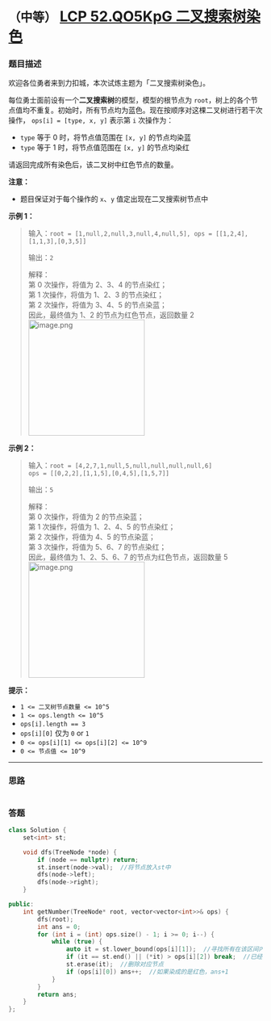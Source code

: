 # `（中等）` [LCP 52.QO5KpG 二叉搜索树染色](https://leetcode-cn.com/problems/QO5KpG/)

### 题目描述
<p>欢迎各位勇者来到力扣城，本次试炼主题为「二叉搜索树染色」。</p>
<p>每位勇士面前设有一个<strong>二叉搜索树</strong>的模型，模型的根节点为 <code>root</code>，树上的各个节点值均不重复。初始时，所有节点均为蓝色。现在按顺序对这棵二叉树进行若干次操作， <code>ops[i] = [type, x, y]</code> 表示第 <code>i</code> 次操作为：</p>
<ul>
<li><code>type</code> 等于 0 时，将节点值范围在 <code>[x, y]</code> 的节点均染蓝</li>
<li><code>type</code> 等于 1 时，将节点值范围在 <code>[x, y]</code> 的节点均染红</li>
</ul>
<p>请返回完成所有染色后，该二叉树中红色节点的数量。</p>
<p><strong>注意：</strong></p>
<ul>
<li>题目保证对于每个操作的 <code>x</code>、<code>y</code> 值定出现在二叉搜索树节点中</li>
</ul>
<p><strong>示例 1：</strong></p>
<blockquote>
<p>输入：<code>root = [1,null,2,null,3,null,4,null,5], ops = [[1,2,4],[1,1,3],[0,3,5]]</code></p>
<p>输出：<code>2</code></p>
<p>解释：<br>
第 0 次操作，将值为 2、3、4 的节点染红；<br>
第 1 次操作，将值为 1、2、3 的节点染红；<br>
第 2 次操作，将值为 3、4、5 的节点染蓝；<br>
因此，最终值为 1、2 的节点为红色节点，返回数量 2<br>
<img src="https://pic.leetcode-cn.com/1649833948-arSlXd-image.png" alt="image.png" onerror="this.src='data:image/svg+xml,%3Csvg height=\'150\' viewBox=\'0 0 150 150\' width=\'150\' xmlns=\'http://www.w3.org/2000/svg\'%3E%3Cpath d=\'m2465 2286.42347-18.95363-18.92555-50.0112 43.79935-24.62708-24.5906-33.41155 24.5906-22.99654-17.22567v-73.0716c0-2.20914 1.79086-4 4-4h142c2.20914 0 4 1.79086 4 4zm-122-25.59081c5.52285 0 10-4.47052 10-9.98518 0-5.51467-4.47715-9.98519-10-9.98519s-10 4.47052-10 9.98519c0 5.51466 4.47715 9.98518 10 9.98518zm122 40.89296v61.27438c0 2.20914-1.79086 4-4 4h-142c-2.20914 0-4-1.79086-4-4v-53.62625l22.99654 17.22567 33.41155-24.5906 24.62708 24.5906 50.0112-43.79935z\' fill=\'%23eee\' fill-rule=\'evenodd\' transform=\'translate(-2315 -2217)\'/%3E%3C/svg%3E'; " width="230px"></p>
</blockquote>
<p><strong>示例 2：</strong></p>
<blockquote>
<p>输入：<code>root = [4,2,7,1,null,5,null,null,null,null,6]</code><br>
<code>ops = [[0,2,2],[1,1,5],[0,4,5],[1,5,7]]</code></p>
<p>输出：<code>5</code></p>
<p>解释：<br>
第 0 次操作，将值为 2 的节点染蓝；<br>
第 1 次操作，将值为 1、2、4、5 的节点染红；<br>
第 2 次操作，将值为 4、5 的节点染蓝；<br>
第 3 次操作，将值为 5、6、7 的节点染红；<br>
因此，最终值为 1、2、5、6、7 的节点为红色节点，返回数量 5<br>
<img src="https://pic.leetcode-cn.com/1649833763-BljEbP-image.png" alt="image.png" onerror="this.src='data:image/svg+xml,%3Csvg height=\'150\' viewBox=\'0 0 150 150\' width=\'150\' xmlns=\'http://www.w3.org/2000/svg\'%3E%3Cpath d=\'m2465 2286.42347-18.95363-18.92555-50.0112 43.79935-24.62708-24.5906-33.41155 24.5906-22.99654-17.22567v-73.0716c0-2.20914 1.79086-4 4-4h142c2.20914 0 4 1.79086 4 4zm-122-25.59081c5.52285 0 10-4.47052 10-9.98518 0-5.51467-4.47715-9.98519-10-9.98519s-10 4.47052-10 9.98519c0 5.51466 4.47715 9.98518 10 9.98518zm122 40.89296v61.27438c0 2.20914-1.79086 4-4 4h-142c-2.20914 0-4-1.79086-4-4v-53.62625l22.99654 17.22567 33.41155-24.5906 24.62708 24.5906 50.0112-43.79935z\' fill=\'%23eee\' fill-rule=\'evenodd\' transform=\'translate(-2315 -2217)\'/%3E%3C/svg%3E'; " width="230px"></p>
</blockquote>
<p><strong>提示：</strong></p>
<ul>
<li><code>1 &lt;= 二叉树节点数量 &lt;= 10^5</code></li>
<li><code>1 &lt;= ops.length &lt;= 10^5</code></li>
<li><code>ops[i].length == 3</code></li>
<li><code>ops[i][0]</code> 仅为 <code>0</code> or <code>1</code></li>
<li><code>0 &lt;= ops[i][1] &lt;= ops[i][2] &lt;= 10^9</code></li>
<li><code>0 &lt;= 节点值 &lt;= 10^9</code></li>
</ul>


---
### 思路
```
```



### 答题
``` C++
class Solution {
    set<int> st;

    void dfs(TreeNode *node) {
        if (node == nullptr) return;
        st.insert(node->val);  //将节点放入st中
        dfs(node->left);
        dfs(node->right);
    }

public:
    int getNumber(TreeNode* root, vector<vector<int>>& ops) {
        dfs(root);
        int ans = 0;
        for (int i = (int) ops.size() - 1; i >= 0; i--) {
            while (true) {
                auto it = st.lower_bound(ops[i][1]);  //寻找所有在该区间内的节点
                if (it == st.end() || (*it) > ops[i][2]) break;  //已经超出区间了
                st.erase(it);  //删除对应节点
                if (ops[i][0]) ans++;  //如果染成的是红色，ans+1
            }
        }
        return ans;
    }
};
```




